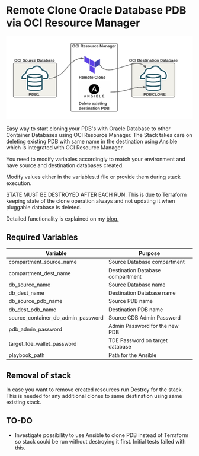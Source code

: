# Remote Clone Oracle Database PDB via OCI Resource Manager

![Remote Clone](docs/images/OCIPDBClone.png)

Easy way to start cloning your PDB's with Oracle Database to other Container Databases using OCI Resource Manager. The Stack takes care on deleting existing PDB with same name in the destination using Ansible which is integrated with OCI Resource Manager.

You need to modify variables accordingly to match your environment and have source and destination databases created. 

Modify values either in the variables.tf file or provide them during stack execution.

STATE MUST BE DESTROYED AFTER EACH RUN. This is due to Terraform keeping state of the clone operation always and not updating it when pluggable database is deleted.

Detailed functionality is explained on my [blog.](https://www.thatfinnishguy.blog/2021/11/28/remote-cloning-oci-database-pdb-with-oci-resource-manager-terraform-and-ansible/)

## Required Variables

| Variable      | Purpose |
| ----------- | ----------- |
| compartment_source_name      | Source Database compartment       |
| compartment_dest_name   | Destination Database compartment        |
| db_source_name  | Source Database name  |
| db_dest_name  | Destination Database name  |
| db_source_pdb_name  |  Source PDB name  |
| db_dest_pdb_name  | Destination PDB name  |
| source_container_db_admin_password  | Source CDB Admin Password  |
| pdb_admin_password  | Admin Password for the new PDB  |
| target_tde_wallet_password  | TDE Password on target database  |
| playbook_path  | Path for the Ansible   |

## Removal of stack

In case you want to remove created resources run Destroy for the stack. This is needed for any additional clones to same destination using same existing stack.

## TO-DO

* Investigate possibility to use Ansible to clone PDB instead of Terraform so stack could be run without destroying it first. Initial tests failed with this.

